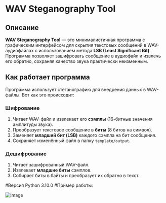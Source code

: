 # WAV Steganography Tool

## Описание
**WAV Steganography Tool** — это минималистичная программа с графическим интерфейсом для скрытия текстовых сообщений в WAV-аудиофайлах с использованием метода **LSB (Least Significant Bit)**. Программа позволяет зашифровать сообщение в аудиофайл и извлечь его обратно, сохраняя качество звука практически неизменным.

## Как работает программа
Программа использует стеганографию для внедрения данных в WAV-файлы. Вот как это происходит:

### Шифрование
1. Читает WAV-файл и извлекает его **сэмплы** (16-битные значения амплитуды звука).
2. Преобразует текстовое сообщение в **биты** (8 битов на символ).
3. Заменяет **младший бит (LSB)** каждого сэмпла на бит сообщения.
4. Сохраняет изменённый файл в папку `template/output`.

### Дешифрование
1. Читает зашифрованный WAV-файл.
2. Извлекает **младшие биты** сэмплов.
3. Собирает биты в байты и преобразует их обратно в текст.

#Версия Python 3.10.0 
#Пример работы:

![image](https://github.com/user-attachments/assets/974d71a8-3ac7-41e9-9343-f4c3932986d0)


